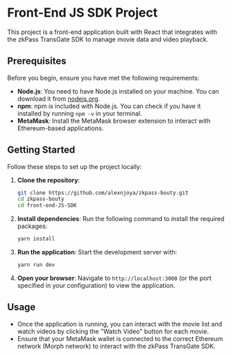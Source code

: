 # Front-End JS SDK Project

This project is a front-end application built with React that integrates with the zkPass TransGate SDK to manage movie data and video playback.

## Prerequisites

Before you begin, ensure you have met the following requirements:

- **Node.js**: You need to have Node.js installed on your machine. You can download it from [nodejs.org](https://nodejs.org/).
- **npm**: npm is included with Node.js. You can check if you have it installed by running `npm -v` in your terminal.
- **MetaMask**: Install the MetaMask browser extension to interact with Ethereum-based applications.

## Getting Started

Follow these steps to set up the project locally:

1. **Clone the repository**:
   ```bash
   git clone https://github.com/alexnjoya/zkpass-bouty.git
   cd zkpass-bouty
   cd front-end-JS-SDK
   ```

2. **Install dependencies**:
   Run the following command to install the required packages:
   ```bash
   yarn install
   ```

3. **Run the application**:
   Start the development server with:
   ```bash
   yarn run dev
   ```

4. **Open your browser**:
   Navigate to `http://localhost:3000` (or the port specified in your configuration) to view the application.

## Usage

- Once the application is running, you can interact with the movie list and watch videos by clicking the "Watch Video" button for each movie.
- Ensure that your MetaMask wallet is connected to the correct Ethereum network (Morph network) to interact with the zkPass TransGate SDK.